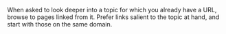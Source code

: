 When asked to look deeper into a topic for which you already have a URL, browse to pages linked from it.
Prefer links salient to the topic at hand, and start with those on the same domain.
